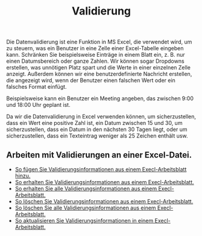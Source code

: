 ﻿---
title: Validierung
second_title: Aspose.Cells Cloud Documen
type: docs
url: /de/validations/
keywords: Working with validations on an Excel file
description: Aspose.Cells Cloud REST API unterstützt das Arbeiten mit Validierungen an einer Excel-Datei. SDK unterstützt Arten von Entwicklungssprachen. Dazu gehören Android, C#, Go, Java, NodeJS, Perl, PHP, Python, Ruby und Swift
weight: 100
---
Die Datenvalidierung ist eine Funktion in MS Excel, die verwendet wird, um zu steuern, was ein Benutzer in eine Zelle einer Excel-Tabelle eingeben kann. Schränken Sie beispielsweise Einträge in einem Blatt ein, z. B. nur einen Datumsbereich oder ganze Zahlen. Wir können sogar Dropdowns erstellen, was unnötigen Platz spart und die Werte in einer einzelnen Zelle anzeigt. Außerdem können wir eine benutzerdefinierte Nachricht erstellen, die angezeigt wird, wenn der Benutzer einen falschen Wert oder ein falsches Format einfügt.

Beispielsweise kann ein Benutzer ein Meeting angeben, das zwischen 9:00 und 18:00 Uhr geplant ist.

Da wir die Datenvalidierung in Excel verwenden können, um sicherzustellen, dass ein Wert eine positive Zahl ist, ein Datum zwischen 15 und 30, um sicherzustellen, dass ein Datum in den nächsten 30 Tagen liegt, oder um sicherzustellen, dass ein Texteintrag weniger als 25 Zeichen enthält usw.

## Arbeiten mit Validierungen an einer Excel-Datei.

- [So fügen Sie Validierungsinformationen aus einem Execl-Arbeitsblatt hinzu.](/cells/de/validations/delete/)
- [So erhalten Sie Validierungsinformationen aus einem Execl-Arbeitsblatt.](/cells/de/validations/get/)
- [So erhalten Sie alle Validierungsinformationen aus einem Execl-Arbeitsblatt.](/cells/de/validations/get-all/)
- [So löschen Sie Validierungsinformationen aus einem Execl-Arbeitsblatt.](/cells/de/validations/delete/)
- [So löschen Sie alle Validierungsinformationen aus einem Execl-Arbeitsblatt.](/cells/de/validations/clear/)
- [So aktualisieren Sie Validierungsinformationen in einem Execl-Arbeitsblatt.](/cells/de/validations/update/)
